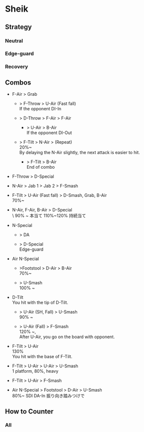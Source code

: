 # Sheik

## Strategy

### Neutral

### Edge-guard

### Recovery

## Combos

- F-Air > Grab

  - \> F-Throw > U-Air (Fast fall)\
    If the opponent DI-In

  - \> D-Throw > F-Air > F-Air

    - \> U-Air > B-Air
      \
      If the opponent DI-Out

  - \> F-Tilt > N-Air > (Repeat)\
    20%~\
    By delaying the N-Air slightly, the next attack is easier to hit.

    - \> F-Tilt > B-Air
      \
      End of combo

- F-Throw > D-Special

- N-Air > Jab 1 > Jab 2 > F-Smash

- F-Tilt > U-Air (Fast fall) > D-Smash, Grab, B-Air\
  70%~

- N-Air, F-Air, B-Air > D-Special\
  \ 90% ~ 本当て 110%~120% 持続当て

- N-Special

  - \> DA

  - \> D-Special\
    Edge-guard

- Air N-Special
  - \>Footstool > D-Air > B-Air\
    70%~

  - \> U-Smash\
    100% ~

- D-Tilt\
  You hit with the tip of D-Tilt.

  - \> U-Air (SH, Fall) > U-Smash\
    90% ~

  - \> U-Air (Fall) > F-Smash\
    120% ~,\
    After U-Air, you go on the board with opponent.

- F-Tilt > U-Air\
  130%\
  You hit with the base of F-Tilt.

- F-Tilt > U-Air > U-Air > U-Smash\
  1 platform, 80%, heavy

- F-Tilt > U-Air > F-Smash

- Air N-Special > Footstool > D-Air > U-Smash\
  80%~ SDI DA-In 振り向き踏みつけで

## How to Counter

### All
